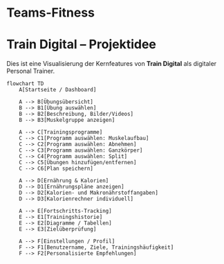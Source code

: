 # Teams-Fitness
# Train Digital – Projektidee

Dies ist eine Visualisierung der Kernfeatures von **Train Digital** als digitaler Personal Trainer.
```mermaid
flowchart TD
    A[Startseite / Dashboard]

    A --> B[Übungsübersicht]
    B --> B1[Übung auswählen]
    B --> B2[Beschreibung, Bilder/Videos]
    B --> B3[Muskelgruppe anzeigen]

    A --> C[Trainingsprogramme]
    C --> C1[Programm auswählen: Muskelaufbau]
    C --> C2[Programm auswählen: Abnehmen]
    C --> C3[Programm auswählen: Ganzkörper]
    C --> C4[Programm auswählen: Split]
    C --> C5[Übungen hinzufügen/entfernen]
    C --> C6[Plan speichern]

    A --> D[Ernährung & Kalorien]
    D --> D1[Ernährungspläne anzeigen]
    D --> D2[Kalorien- und Makronährstoffangaben]
    D --> D3[Kalorienrechner individuell]

    A --> E[Fortschritts-Tracking]
    E --> E1[Trainingshistorie]
    E --> E2[Diagramme / Tabellen]
    E --> E3[Zielüberprüfung]

    A --> F[Einstellungen / Profil]
    F --> F1[Benutzername, Ziele, Trainingshäufigkeit]
    F --> F2[Personalisierte Empfehlungen]
```




